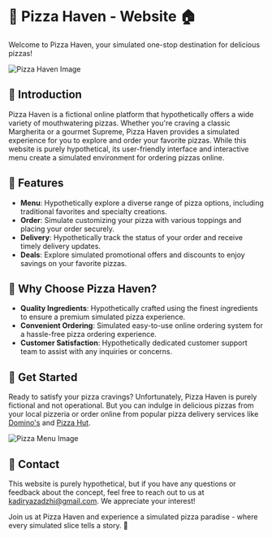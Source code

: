 # 🍕 Pizza Haven - Website 🏠

Welcome to Pizza Haven, your simulated one-stop destination for delicious pizzas!

![Pizza Haven Image](https://s4.aconvert.com/convert/p3r68-cdx67/a6dvx-81lvw.jpg)

## 📖 Introduction
Pizza Haven is a fictional online platform that hypothetically offers a wide variety of mouthwatering pizzas. Whether you're craving a classic Margherita or a gourmet Supreme, Pizza Haven provides a simulated experience for you to explore and order your favorite pizzas. While this website is purely hypothetical, its user-friendly interface and interactive menu create a simulated environment for ordering pizzas online.

## 🍕 Features
- **Menu**: Hypothetically explore a diverse range of pizza options, including traditional favorites and specialty creations.
- **Order**: Simulate customizing your pizza with various toppings and placing your order securely.
- **Delivery**: Hypothetically track the status of your order and receive timely delivery updates.
- **Deals**: Explore simulated promotional offers and discounts to enjoy savings on your favorite pizzas.

## 🌟 Why Choose Pizza Haven?
- **Quality Ingredients**: Hypothetically crafted using the finest ingredients to ensure a premium simulated pizza experience.
- **Convenient Ordering**: Simulated easy-to-use online ordering system for a hassle-free pizza ordering experience.
- **Customer Satisfaction**: Hypothetically dedicated customer support team to assist with any inquiries or concerns.

## 🛒 Get Started
Ready to satisfy your pizza cravings? Unfortunately, Pizza Haven is purely fictional and not operational. But you can indulge in delicious pizzas from your local pizzeria or order online from popular pizza delivery services like [Domino's](https://www.dominos.com/) and [Pizza Hut](https://www.pizzahut.com/).

![Pizza Menu Image](https://s4.aconvert.com/convert/p3r68-cdx67/aqt6a-vifik.jpg)

## 📱 Contact
This website is purely hypothetical, but if you have any questions or feedback about the concept, feel free to reach out to us at kadiryazadzhi@gmail.com. We appreciate your interest!

Join us at Pizza Haven and experience a simulated pizza paradise - where every simulated slice tells a story. 🍕
